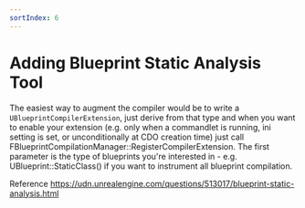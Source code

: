 ```yaml
---
sortIndex: 6
---
```


# Adding Blueprint Static Analysis Tool

The easiest way to augment the compiler would be to write a `UBlueprintCompilerExtension`, just derive from that type and when you want to enable your extension (e.g. only when a commandlet is running, ini setting is set, or unconditionally at CDO creation time) just call FBlueprintCompilationManager::RegisterCompilerExtension. The first parameter is the type of blueprints you're interested in - e.g. UBlueprint::StaticClass() if you want to instrument all blueprint compilation.

Reference <https://udn.unrealengine.com/questions/513017/blueprint-static-analysis.html>
